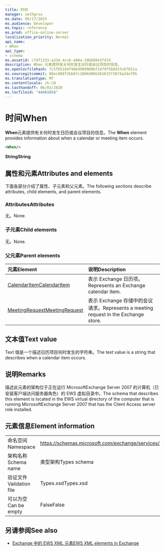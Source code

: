 ```yaml
---
title: 时间
manager: sethgros
ms.date: 09/17/2015
ms.audience: Developer
ms.topic: reference
ms.prod: office-online-server
localization_priority: Normal
api_name:
- When
api_type:
- schema
ms.assetid: c7df1333-a33d-4cc6-a08a-34b68843f47d
description: When 元素提供有关何时发生日历或会议项目的信息。
ms.openlocfilehash: 7c5f85184f966d909960bf1d79f5b8d33c67b51a
ms.sourcegitcommit: 88ec988f2bb67c1866d06b361615f3674a24e795
ms.translationtype: MT
ms.contentlocale: zh-CN
ms.lasthandoff: 06/03/2020
ms.locfileid: "44461854"
---
```

# <a name="when"></a><span data-ttu-id="c65bc-103">时间</span><span class="sxs-lookup"><span data-stu-id="c65bc-103">When</span></span>

<span data-ttu-id="c65bc-104">**When**元素提供有关何时发生日历或会议项目的信息。</span><span class="sxs-lookup"><span data-stu-id="c65bc-104">The **When** element provides information about when a calendar or meeting item occurs.</span></span> 
  
```xml
<When/>
```

 <span data-ttu-id="c65bc-105">**String**</span><span class="sxs-lookup"><span data-stu-id="c65bc-105">**String**</span></span>
## <a name="attributes-and-elements"></a><span data-ttu-id="c65bc-106">属性和元素</span><span class="sxs-lookup"><span data-stu-id="c65bc-106">Attributes and elements</span></span>

<span data-ttu-id="c65bc-107">下面各部分介绍了属性、子元素和父元素。</span><span class="sxs-lookup"><span data-stu-id="c65bc-107">The following sections describe attributes, child elements, and parent elements.</span></span>
  
### <a name="attributes"></a><span data-ttu-id="c65bc-108">Attributes</span><span class="sxs-lookup"><span data-stu-id="c65bc-108">Attributes</span></span>

<span data-ttu-id="c65bc-109">无。</span><span class="sxs-lookup"><span data-stu-id="c65bc-109">None.</span></span>
  
### <a name="child-elements"></a><span data-ttu-id="c65bc-110">子元素</span><span class="sxs-lookup"><span data-stu-id="c65bc-110">Child elements</span></span>

<span data-ttu-id="c65bc-111">无。</span><span class="sxs-lookup"><span data-stu-id="c65bc-111">None.</span></span>
  
### <a name="parent-elements"></a><span data-ttu-id="c65bc-112">父元素</span><span class="sxs-lookup"><span data-stu-id="c65bc-112">Parent elements</span></span>

|<span data-ttu-id="c65bc-113">**元素**</span><span class="sxs-lookup"><span data-stu-id="c65bc-113">**Element**</span></span>|<span data-ttu-id="c65bc-114">**说明**</span><span class="sxs-lookup"><span data-stu-id="c65bc-114">**Description**</span></span>|
|:-----|:-----|
|[<span data-ttu-id="c65bc-115">CalendarItem</span><span class="sxs-lookup"><span data-stu-id="c65bc-115">CalendarItem</span></span>](calendaritem.md) <br/> |<span data-ttu-id="c65bc-116">表示 Exchange 日历项。</span><span class="sxs-lookup"><span data-stu-id="c65bc-116">Represents an Exchange calendar item.</span></span>  <br/> |
|[<span data-ttu-id="c65bc-117">MeetingRequest</span><span class="sxs-lookup"><span data-stu-id="c65bc-117">MeetingRequest</span></span>](meetingrequest.md) <br/> |<span data-ttu-id="c65bc-118">表示 Exchange 存储中的会议请求。</span><span class="sxs-lookup"><span data-stu-id="c65bc-118">Represents a meeting request in the Exchange store.</span></span>  <br/> |
   
## <a name="text-value"></a><span data-ttu-id="c65bc-119">文本值</span><span class="sxs-lookup"><span data-stu-id="c65bc-119">Text value</span></span>

<span data-ttu-id="c65bc-120">Text 值是一个描述日历项目何时发生的字符串。</span><span class="sxs-lookup"><span data-stu-id="c65bc-120">The text value is a string that describes when a calendar item occurs.</span></span>
  
## <a name="remarks"></a><span data-ttu-id="c65bc-121">说明</span><span class="sxs-lookup"><span data-stu-id="c65bc-121">Remarks</span></span>

<span data-ttu-id="c65bc-122">描述此元素的架构位于正在运行 MicrosoftExchange Server 2007 的计算机（已安装客户端访问服务器角色）的 EWS 虚拟目录中。</span><span class="sxs-lookup"><span data-stu-id="c65bc-122">The schema that describes this element is located in the EWS virtual directory of the computer that is running MicrosoftExchange Server 2007 that has the Client Access server role installed.</span></span>
  
## <a name="element-information"></a><span data-ttu-id="c65bc-123">元素信息</span><span class="sxs-lookup"><span data-stu-id="c65bc-123">Element information</span></span>

|||
|:-----|:-----|
|<span data-ttu-id="c65bc-124">命名空间</span><span class="sxs-lookup"><span data-stu-id="c65bc-124">Namespace</span></span>  <br/> |https://schemas.microsoft.com/exchange/services/2006/types  <br/> |
|<span data-ttu-id="c65bc-125">架构名称</span><span class="sxs-lookup"><span data-stu-id="c65bc-125">Schema name</span></span>  <br/> |<span data-ttu-id="c65bc-126">类型架构</span><span class="sxs-lookup"><span data-stu-id="c65bc-126">Types schema</span></span>  <br/> |
|<span data-ttu-id="c65bc-127">验证文件</span><span class="sxs-lookup"><span data-stu-id="c65bc-127">Validation file</span></span>  <br/> |<span data-ttu-id="c65bc-128">Types.xsd</span><span class="sxs-lookup"><span data-stu-id="c65bc-128">Types.xsd</span></span>  <br/> |
|<span data-ttu-id="c65bc-129">可以为空</span><span class="sxs-lookup"><span data-stu-id="c65bc-129">Can be empty</span></span>  <br/> |<span data-ttu-id="c65bc-130">False</span><span class="sxs-lookup"><span data-stu-id="c65bc-130">False</span></span>  <br/> |
   
## <a name="see-also"></a><span data-ttu-id="c65bc-131">另请参阅</span><span class="sxs-lookup"><span data-stu-id="c65bc-131">See also</span></span>



- [<span data-ttu-id="c65bc-132">Exchange 中的 EWS XML 元素</span><span class="sxs-lookup"><span data-stu-id="c65bc-132">EWS XML elements in Exchange</span></span>](ews-xml-elements-in-exchange.md)

